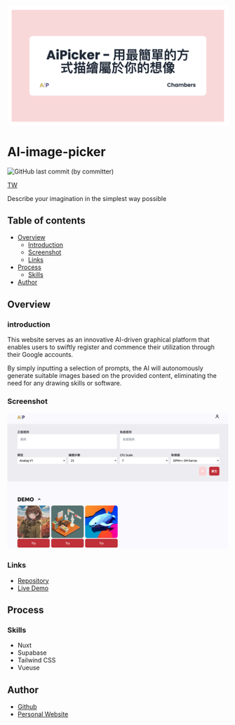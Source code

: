 ![](/readme/cover.png)
# AI-image-picker
![GitHub last commit (by committer)](https://img.shields.io/github/last-commit/connectshark/ai-image-picker)

[TW](/readme/tw.md)

Describe your imagination in the simplest way possible

## Table of contents
- [Overview](#overview)
  - [Introduction](#introduction)
  - [Screenshot](#screenshot)
  - [Links](#links)
- [Process](#process)
  - [Skills](#skills)
- [Author](#author)
## Overview
### introduction
This website serves as an innovative AI-driven graphical platform that enables users to swiftly register and commence their utilization through their Google accounts.

By simply inputting a selection of prompts, the AI will autonomously generate suitable images based on the provided content, eliminating the need for any drawing skills or software.

### Screenshot
![screenshot](/readme/screenshot.png)

### Links

- [Repository](https://github.com/connectshark/ai-image-picker)
- [Live Demo](https://ai-image-generator-wheat.vercel.app/)
## Process

### Skills
- Nuxt
- Supabase
- Tailwind CSS
- Vueuse

## Author

- [Github](https://github.com/connectshark)
- [Personal Website](https://nosegates.com/)